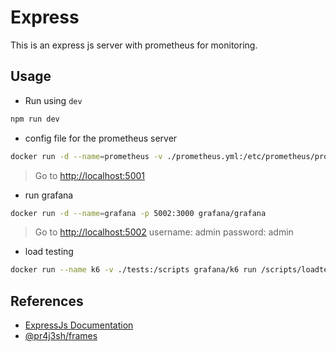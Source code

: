 # Express

This is an express js server with prometheus for monitoring.

## Usage

- Run using `dev`

```bash
npm run dev
```

- config file for the prometheus server

```bash
docker run -d --name=prometheus -v ./prometheus.yml:/etc/prometheus/prometheus.yml -p 5001:9090 prom/prometheus
```

> Go to [http://localhost:5001](http://localhost:5001)

- run grafana

```bash
docker run -d --name=grafana -p 5002:3000 grafana/grafana
```

> Go to [http://localhost:5002](http://localhost:5002)
> username: admin
> password: admin

- load testing

```bash
docker run --name k6 -v ./tests:/scripts grafana/k6 run /scripts/loadtest.js
```

## References

- [ExpressJs Documentation](https://expressjs.com/en/starter/hello-world.html)
- [@pr4j3sh/frames](https://github.com/pr4j3sh/frames)
